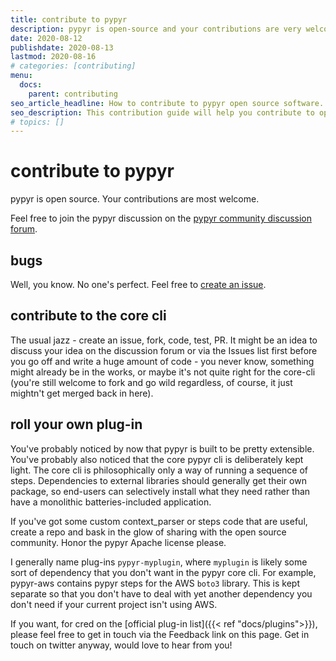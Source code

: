 ```yaml
---
title: contribute to pypyr
description: pypyr is open-source and your contributions are very welcome!
date: 2020-08-12
publishdate: 2020-08-13
lastmod: 2020-08-16
# categories: [contributing]
menu:
  docs:
    parent: contributing
seo_article_headline: How to contribute to pypyr open source software.
seo_description: This contribution guide will help you contribute to open-source software even if you don't code.
# topics: []
---
```

# contribute to pypyr
pypyr is open source. Your contributions are most welcome.

Feel free to join the pypyr discussion on the 
[pypyr community discussion forum](https://github.com/pypyr/pypyr/discussions).

## bugs
Well, you know. No one's perfect. Feel free to [create an
issue](https://github.com/pypyr/pypyr/issues/new).

## contribute to the core cli
The usual jazz - create an issue, fork, code, test, PR. It might be an idea to
discuss your idea on the discussion forum or via the Issues list first before
you go off and write a huge amount of code - you never know, something might
already be in the works, or maybe it's not quite right for the core-cli (you're
still welcome to fork and go wild regardless, of course, it just mightn't get
merged back in here).


## roll your own plug-in
You've probably noticed by now that pypyr is built to be pretty
extensible. You've probably also noticed that the core pypyr cli is
deliberately kept light. The core cli is philosophically only a way of
running a sequence of steps. Dependencies to external libraries should
generally get their own package, so end-users can selectively install
what they need rather than have a monolithic batteries-included
application.

If you've got some custom context_parser or steps code that are
useful, create a repo and bask in the glow of sharing with the open
source community. Honor the pypyr Apache license please.

I generally name plug-ins `pypyr-myplugin`, where `myplugin`
is likely some sort of dependency that you don't want in the pypyr core
cli. For example, pypyr-aws contains pypyr steps for the
AWS `boto3` library. This is kept separate so that you don't have to deal
with yet another dependency you don't need if your current project
isn't using AWS.

If you want, for cred on the [official plug-in list]({{< ref "docs/plugins">}}), 
please feel free to get in touch via the Feedback link on this page. Get in 
touch on twitter anyway, would love to hear from you!
